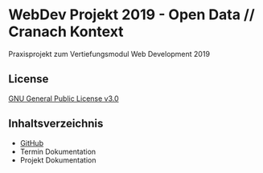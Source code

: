# WebDev Projekt 2019 - Open Data // Cranach Kontext
Praxisprojekt zum Vertiefungsmodul Web Development 2019

## License
[GNU General Public License v3.0](https://github.com/Inf166/WDSS19-Praxisarbeit/blob/master/LICENSE)

## Inhaltsverzeichnis
* [GitHub](http://github.com)
* Termin Dokumentation
* Projekt Dokumentation
